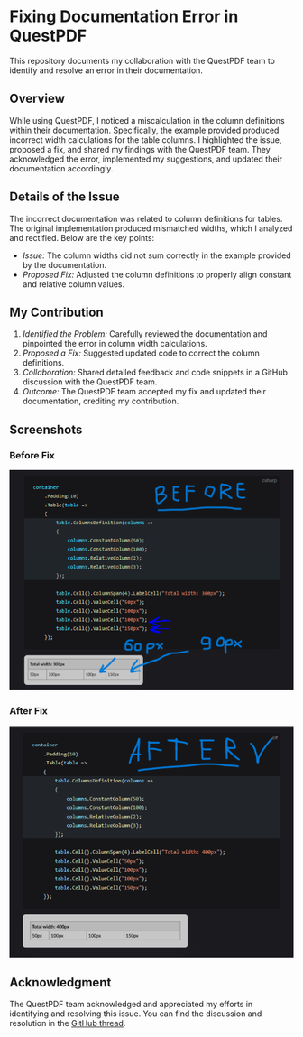 # Fixing Documentation Error in QuestPDF

This repository documents my collaboration with the QuestPDF team to identify and resolve an error in their documentation.

## Overview

While using QuestPDF, I noticed a miscalculation in the column definitions within their documentation. Specifically, the example provided produced incorrect width calculations for the table columns. I highlighted the issue, proposed a fix, and shared my findings with the QuestPDF team. They acknowledged the error, implemented my suggestions, and updated their documentation accordingly.

## Details of the Issue

The incorrect documentation was related to column definitions for tables. The original implementation produced mismatched widths, which I analyzed and rectified. Below are the key points:
- *Issue:* The column widths did not sum correctly in the example provided by the documentation.
- *Proposed Fix:* Adjusted the column definitions to properly align constant and relative column values.

## My Contribution

1. *Identified the Problem:* Carefully reviewed the documentation and pinpointed the error in column width calculations.
2. *Proposed a Fix:* Suggested updated code to correct the column definitions.
3. *Collaboration:* Shared detailed feedback and code snippets in a GitHub discussion with the QuestPDF team.
4. *Outcome:* The QuestPDF team accepted my fix and updated their documentation, crediting my contribution.

## Screenshots

### Before Fix
![Before Fix](https://github.com/ahmedbou2000/QuestPDF-Collaboration-Fixing-Documentation-Errors/blob/master/Old%20doc%20error.PNG)

### After Fix
![After Fix](https://github.com/ahmedbou2000/QuestPDF-Collaboration-Fixing-Documentation-Errors/blob/master/correct%20Example.PNG)

## Acknowledgment

The QuestPDF team acknowledged and appreciated my efforts in identifying and resolving this issue. You can find the discussion and resolution in the [GitHub thread](link-to-github-discussion).

